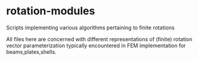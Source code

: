 # rotation-modules
Scripts implementing various algorithms pertaining to finite rotations 

All files here are concerned with different representations of (finite) rotation vector parameterization typically encountered in FEM implementation for beams,plates,shells. 
